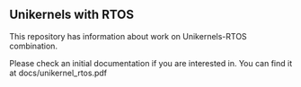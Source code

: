 ## Unikernels with RTOS

This repository has information about work on Unikernels-RTOS combination.

Please check an initial documentation if you are interested in. You can find it at docs/unikernel_rtos.pdf 
